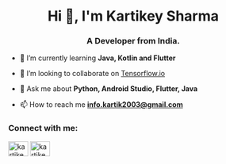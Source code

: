 <h1 align="center">Hi 👋, I'm Kartikey Sharma</h1>
<h3 align="center">A Developer from India.</h3>

- 🌱 I’m currently learning **Java, Kotlin and Flutter**

- 👯 I’m looking to collaborate on [Tensorflow.io](https://github.com/tensorflow/io)

- 💬 Ask me about **Python, Android Studio, Flutter, Java**

- 📫 How to reach me **info.kartik2003@gmail.com**

<h3 align="left">Connect with me:</h3>
<p align="left">
<a href="https://instagram.com/kartikeysharma03" target="blank"><img align="center" src="https://raw.githubusercontent.com/rahuldkjain/github-profile-readme-generator/master/src/images/icons/Social/instagram.svg" alt="kartikeysharma03" height="30" width="40" /></a>
<a href="https://www.linkedin.com/in/kartikey-sharma-7195a91b4/" target="blank"><img align="center" src="https://static.vecteezy.com/system/resources/previews/023/986/970/original/linkedin-logo-linkedin-logo-transparent-linkedin-icon-transparent-free-free-png.png" alt="kartikeysharma03" height="30" width="40" /></a>
</p>
